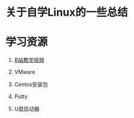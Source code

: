 # 关于自学Linux的一些总结

# 学习资源

  1. [B站教学视频](https://www.bilibili.com/video/BV1mW411i7Qf?p)
  
  2. VMware
  
  3. Centos安装包
  
  4. Putty
  
  5. U盘启动器

